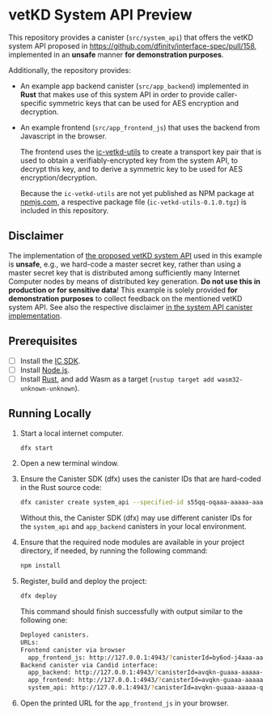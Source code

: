 # vetKD System API Preview

This repository provides a canister (`src/system_api`) that offers the vetKD system API proposed in https://github.com/dfinity/interface-spec/pull/158, implemented in an **unsafe** manner **for demonstration purposes**.

Additionally, the repository provides:
* An example app backend canister (`src/app_backend`) implemented in **Rust** that makes use of this system API in order to provide caller-specific symmetric keys that can be used for AES encryption and decryption.

* An example frontend (`src/app_frontend_js`) that uses the backend from Javascript in the browser.

  The frontend uses the [ic-vetkd-utils](https://github.com/dfinity/ic/tree/master/packages/ic-vetkd-utils) to create a transport key pair that is used to obtain a verifiably-encrypted key from the system API, to decrypt this key, and to derive a symmetric key to be used for AES encryption/decryption.
  
  Because the `ic-vetkd-utils` are not yet published as NPM package at [npmjs.com](npmjs.com), a respective package file (`ic-vetkd-utils-0.1.0.tgz`) is included in this repository.

## Disclaimer

The implementation of [the proposed vetKD system API](https://github.com/dfinity/interface-spec/pull/158) used in this example is **unsafe**, e.g., we hard-code a master secret key, rather than using a master secret key that is distributed among sufficiently many Internet Computer nodes by means of distributed key generation. **Do not use this in production or for sensitive data**! This example is solely provided **for demonstration purposes** to collect feedback on the mentioned vetKD system API. See also the respective disclaimer [in the system API canister implementation](https://github.com/dfinity/examples/blob/master/rust/vetkd/src/system_api/src/lib.rs#L19-L26).

## Prerequisites
- [ ] Install the [IC SDK](https://internetcomputer.org/docs/current/developer-docs/setup/install/).
- [ ] Install [Node.js](https://nodejs.org/en/download/).
- [ ] Install [Rust](https://www.rust-lang.org/tools/install), and add Wasm as a target (`rustup target add wasm32-unknown-unknown`).

## Running Locally

1. Start a local internet computer.

   ```sh
   dfx start
   ```

1. Open a new terminal window.

1. Ensure the Canister SDK (dfx) uses the canister IDs that are hard-coded in the Rust source code:

   ```sh
   dfx canister create system_api --specified-id s55qq-oqaaa-aaaaa-aaakq-cai
   ```

   Without this, the Canister SDK (dfx) may use different canister IDs for the `system_api` and `app_backend` canisters in your local environment.

1. Ensure that the required node modules are available in your project directory, if needed, by running the following command:

   ```sh
   npm install
   ```

1. Register, build and deploy the project:

   ```sh
   dfx deploy
   ```

   This command should finish successfully with output similar to the following one:

   ```sh
   Deployed canisters.
   URLs:
   Frontend canister via browser
     app_frontend_js: http://127.0.0.1:4943/?canisterId=by6od-j4aaa-aaaaa-qaadq-cai
   Backend canister via Candid interface:
     app_backend: http://127.0.0.1:4943/?canisterId=avqkn-guaaa-aaaaa-qaaea-cai&id=tcvdh-niaaa-aaaaa-aaaoa-cai
     app_frontend: http://127.0.0.1:4943/?canisterId=avqkn-guaaa-aaaaa-qaaea-cai&id=b77ix-eeaaa-aaaaa-qaada-cai
     system_api: http://127.0.0.1:4943/?canisterId=avqkn-guaaa-aaaaa-qaaea-cai&id=s55qq-oqaaa-aaaaa-aaakq-cai
   ```

1. Open the printed URL for the `app_frontend_js` in your browser.
